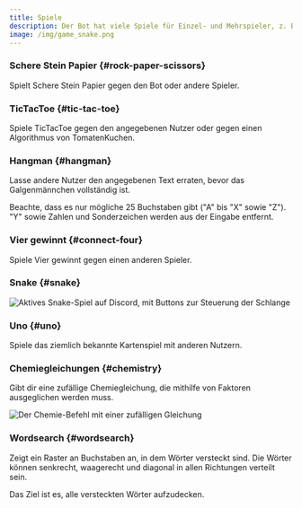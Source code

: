 ```yaml
---
title: Spiele
description: Der Bot hat viele Spiele für Einzel- und Mehrspieler, z. B. Snake, Uno! und Vier gewinnt.
image: /img/game_snake.png
---
```


### Schere Stein Papier {#rock-paper-scissors}

Spielt Schere Stein Papier gegen den Bot oder andere Spieler.

<Command name="game" slash="scheresteinpapier [user:Gegner]" message="ssp [<Gegner>]"></Command>

### TicTacToe {#tic-tac-toe}

Spiele TicTacToe gegen den angegebenen Nutzer oder gegen einen Algorithmus von TomatenKuchen.

<Command name="game" slash="tictactoe [user:Gegner]" message="ttt [<Gegner>]"></Command>

### Hangman {#hangman}

Lasse andere Nutzer den angegebenen Text erraten, bevor das Galgenmännchen vollständig ist.

Beachte, dass es nur mögliche 25 Buchstaben gibt ("A" bis "X" sowie "Z"). "Y" sowie Zahlen und Sonderzeichen werden aus der Eingabe entfernt.

<Command name="game hangman" slash="text:Text" message="<Text>"></Command>

### Vier gewinnt {#connect-four}

Spiele Vier gewinnt gegen einen anderen Spieler.

<Command name="game" slash="connectfour user:Gegner [fieldsize:Feldgröße]" message="c4 <Gegner> [<Feldgröße>]"></Command>

### Snake {#snake}

<Command name="game snake"></Command>

![Aktives Snake-Spiel auf Discord, mit Buttons zur Steuerung der Schlange](/img/game_snake.png)

### Uno {#uno}

Spiele das ziemlich bekannte Kartenspiel mit anderen Nutzern.

<Command name="game uno" message="[-punish-cards=<Strafkarten bei vergessenem Uno>]"></Command>

### Chemiegleichungen {#chemistry}

Gibt dir eine zufällige Chemiegleichung, die mithilfe von Faktoren ausgeglichen werden muss.

<Command name="game chemistry" slash="[difficulty:leicht|mittel|schwer]" message="[leicht|mittel|schwer]"></Command>

![Der Chemie-Befehl mit einer zufälligen Gleichung](/img/game_chemie.png)

### Wordsearch {#wordsearch}

Zeigt ein Raster an Buchstaben an, in dem Wörter versteckt sind. Die Wörter können senkrecht, waagerecht und diagonal in allen Richtungen verteilt sein.

Das Ziel ist es, alle versteckten Wörter aufzudecken.

<Command name="game wordsearch"></Command>
